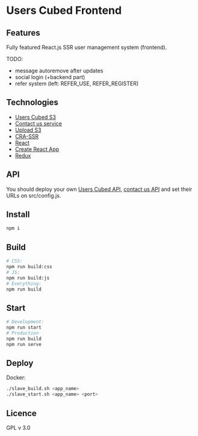# Users Cubed Frontend

## Features

Fully featured React.js SSR user management system (frontend).

TODO:

* message autoremove after updates
* social login (+backend part)
* refer system (left: REFER_USE, REFER_REGISTER)

## Technologies

* [Users Cubed S3](https://github.com/TalaikisInc/users-cubed-s3)
* [Contact us service](https://github.com/TalaikisInc/email_service)
* [Upload S3](https://github.com/TalaikisInc/upload-service-s3)
* [CRA-SSR](https://github.com/cereallarceny/cra-ssr)
* [React](https://github.com/facebook/react)
* [Create React App](https://github.com/facebook/create-react-app)
* [Redux](https://github.com/reduxjs/redux)

## API

You should deploy your own [Users Cubed API](https://github.com/TalaikisInc/users-cubed-s3), [contact us API](https://github.com/TalaikisInc/email_service) and set their URLs on src/config.js.

## Install

```bash
npm i
```

## Build

```bash
# CSS:
npm run build:css
# JS:
npm run build:js
# Everything:
npm run build
```

## Start

```bash
# Development:
npm run start
# Production
npm run build
npm run serve
```

## Deploy

Docker:

```bash
./slave_build.sh <app_name>
./slave_start.sh <app_name> <port>
```

## Licence

GPL v 3.0
